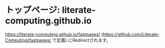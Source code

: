 # トップページ: literate-computing.github.io

https://literate-computing.github.io/fastpages/ (https://github.com/Literate-Computing/fastpages/ で定義) にRedirectされます。
